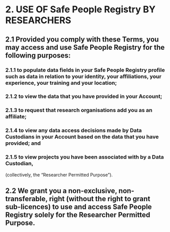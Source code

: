 # 2. USE OF Safe People Registry BY RESEARCHERS

## 2.1 Provided you comply with these Terms, you may access and use Safe People Registry for the following purposes:

### 2.1.1 to populate data fields in your Safe People Registry profile such as data in relation to your identity, your affiliations, your experience, your training and your location;

### 2.1.2 to view the data that you have provided in your Account;

### 2.1.3 to request that research organisations add you as an affiliate;

### 2.1.4 to view any data access decisions made by Data Custodians in your Account based on the data that you have provided; and

### 2.1.5 to view projects you have been associated with by a Data Custodian,

(collectively, the “Researcher Permitted Purpose”).

## 2.2 We grant you a non-exclusive, non-transferable, right (without the right to grant sub-licences) to use and access Safe People Registry solely for the Researcher Permitted Purpose.
